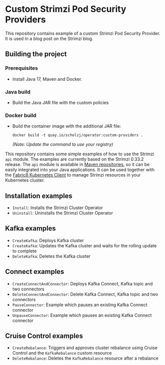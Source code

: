 # Custom Strimzi Pod Security Providers

This repository contains example of a custom Strimzi Pod Security Provider.
It is used in a blog post on the Strimzi blog.

## Building the project

### Prerequisites

* Install Java 17, Maven and Docker.

### Java build

* Build the Java JAR file with the custom policies

### Docker build

* Build the container image with the additional JAR file:
  ```
  docker build -t quay.io/scholzj/operator:custom-providers .
  ```
  _(Note: Update the command to use your registry)_

This repository contains some simple examples of how to use the Strimzi `api` module.
The examples are currently based on the Strimzi 0.33.2 release.
The `api` module is available in [Maven repositories](https://mvnrepository.com/artifact/io.strimzi/api), so it can be easily integrated into your Java applications. 
It can be used together with the [Fabric8 Kubernetes Client](https://github.com/fabric8io/kubernetes-client) to manage Strimzi resources in your Kubernetes cluster.

## Installation examples

* `Install`: Installs the Strimzi Cluster Operator
* `Uninstall`: Uninstalls the Strimzi Cluster Operator

## Kafka examples

* `CreateKafka`: Deploys Kafka cluster
* `CreateKafka`: Updates the Kafka cluster and waits for the rolling update to complete
* `DeleteKafka`: Deletes the Kafka cluster

## Connect examples

* `CreateConnectAndConnector`: Deploys Kafka Connect, Kafka topic and two connectors 
* `DeleteConnectAndConnector`: Delete Kafka Connect, Kafka topic and two connectors
* `PauseConnector`: Example which pauses an existing Kafka Connect connector
* `UnpauseConnector`: Example which pauses an existing Kafka Connect connector

## Cruise Control examples

* `CreateRebalance`: Triggers and approves cluster rebalance using Cruise Control and the `KafkaRebalance` custom resource 
* `DeleteRebalance`: Deletes the `KafkaRebalance` resource after a rebalance